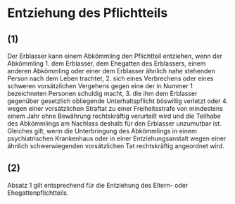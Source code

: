 # Entziehung des Pflichtteils



## (1)

 Der Erblasser kann einem Abkömmling den Pflichtteil entziehen, wenn der Abkömmling  1.
 dem Erblasser, dem Ehegatten des Erblassers, einem anderen Abkömmling oder einer dem Erblasser ähnlich nahe stehenden Person nach dem Leben trachtet,
 2.
 sich eines Verbrechens oder eines schweren vorsätzlichen Vergehens gegen eine der in Nummer 1 bezeichneten Personen schuldig macht,
 3.
 die ihm dem Erblasser gegenüber gesetzlich obliegende Unterhaltspflicht böswillig verletzt oder
 4.
 wegen einer vorsätzlichen Straftat zu einer Freiheitsstrafe von mindestens einem Jahr ohne Bewährung rechtskräftig verurteilt wird und die Teilhabe des Abkömmlings am Nachlass deshalb für den Erblasser unzumutbar ist. Gleiches gilt, wenn die Unterbringung des Abkömmlings in einem psychiatrischen Krankenhaus oder in einer Entziehungsanstalt wegen einer ähnlich schwerwiegenden vorsätzlichen Tat rechtskräftig angeordnet wird.


## (2)

 Absatz 1 gilt entsprechend für die Entziehung des Eltern- oder Ehegattenpflichtteils. 

